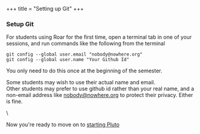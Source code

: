 +++
title = "Setting up Git"
+++

### Setup Git

For students using Roar for the first time, open a terminal tab in one of your sessions, and run commands like the following from the terminal
```shell
git config --global user.email "nobody@nowhere.org"
git config --global user.name "Your Github Id"
```
You only need to do this once at the beginning of the semester.  

Some students may wish to use their actual name and email.  
Other students may prefer to use github id rather than your real name, and a non-email address like nobody@nowhere.org to protect their privacy.
Either is fine.

\\

<!-- The next step is to [run a setup script](../initial_setup/). -->
Now you're ready to move on to [starting Pluto](../pluto/)